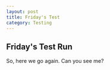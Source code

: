 ```yaml
---
layout: post
title: Friday's Test
category: Testing
---
```

## Friday's Test Run

So, here we go again.  Can you see me?
